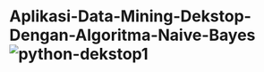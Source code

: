 # Aplikasi-Data-Mining-Dekstop-Dengan-Algoritma-Naive-Bayes![python-dekstop1](https://github.com/user-attachments/assets/e31f5ea6-c34a-4036-89e0-6d7f9e398d41)
